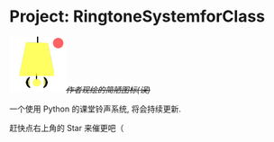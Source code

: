 # Project: RingtoneSystemforClass

*![RSC](.\help\RSC.png)~~作者现绘的简陋图标(误)~~*

一个使用 Python 的课堂铃声系统, 将会持续更新.

赶快点右上角的 Star 来催更吧（
